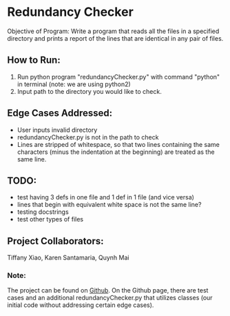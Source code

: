 # Redundancy Checker
Objective of Program: Write a program that reads all the files in a specified directory and prints a report of the lines that are identical in any pair of files.

## How to Run:
1. Run python program "redundancyChecker.py" with command "python" in terminal (note: we are using python2)
2. Input path to the directory you would like to check.

## Edge Cases Addressed:
* User inputs invalid directory
* redundancyChecker.py is not in the path to check
* Lines are stripped of whitespace, so that two lines containing the same characters (minus the indentation at the beginning) are treated as the same line.

## TODO:
* test having 3 defs in one file and 1 def in 1 file (and vice versa)
* lines that begin with equivalent white space is not the same line?
* testing docstrings
* test other types of files

## Project Collaborators:
Tiffany Xiao, Karen Santamaria, Quynh Mai

### Note:
The project can be found on [Github](https://github.com/tiffanyxiao/csc220-codingchallenges/tree/master/Coding%20Challenge%201). On the Github page, there are test cases and an additional redundancyChecker.py that utilizes classes (our initial code without addressing certain edge cases).  
